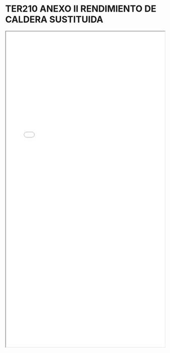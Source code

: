 
# TER210 ANEXO II RENDIMIENTO DE CALDERA SUSTITUIDA

<iframe src="../TER210 ANEXO II RENDIMIENTO DE CALDERA SUSTITUIDA.pdf" width="100%" height="1000px"></iframe>

